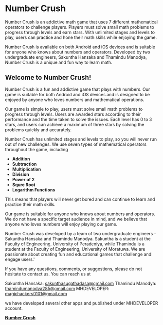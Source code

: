 # Number Crush
Number Crush is an addictive math game that uses 7 different mathematical operators to challenge players. Players must solve small math problems to progress through levels and earn stars. With unlimited stages and levels to play, users can practice and hone their math skills while enjoying the game.

Number Crush is available on both Android and iOS devices and is suitable for anyone who knows about numbers and operators. Developed by two undergraduate engineers, Sakuntha Hansaka and Thamindu Manodya, Number Crush is a unique and fun way to learn math.

## Welcome to Number Crush!

Number Crush is a fun and addictive game that plays with numbers. Our game is suitable for both Android and iOS devices and is designed to be enjoyed by anyone who loves numbers and mathematical operations.

Our game is simple to play, users must solve small math problems to progress through levels. Users are awarded stars according to their performance and the time taken to solve the issues. Each level has 0 to 3 stars, and users can achieve a maximum of three stars by solving the problems quickly and accurately.

Number Crush has unlimited stages and levels to play, so you will never run out of new challenges. We use seven types of mathematical operators throughout the game, including

- **Addition**
- **Subtraction**
- **Multiplication**
- **Division**
- **Power of 2**
- **Squre Root**
- **Logarithm Functions**

 This means that players will never get bored and can continue to learn and practice their math skills.

 Our game is suitable for anyone who knows about numbers and operators. We do not have a specific target audience in mind, and we believe that anyone who loves numbers will enjoy playing our game.

 Number Crush was developed by a team of two undergraduate engineers - Sakuntha Hansaka and Thamindu Manodya. Sakuntha is a student at the Faculty of Engineering, University of Peradeniya, while Thamindu is a student at the Faculty of Engineering, University of Moratuwa. We are passionate about creating fun and educational games that challenge and engage users.'

 If you have any questions, comments, or suggestions, please do not hesitate to contact us. You can reach us at

 Sakuntha Hansaka: sakunthasugathadasa@gmail.com
 Thamindu Manodya: thamindumanodya285@gmail.com
 MHDEVELOPER: magichackers0101@gmail.com

 we have developed several other apps and published under MHDEVELOPER account.

 [**Number Crush**](https://www.google.com/)
